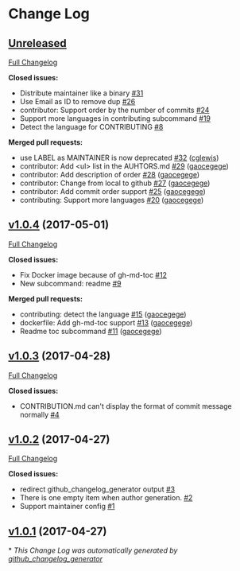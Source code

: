 # Change Log

## [Unreleased](https://github.com/gaocegege/maintainer/tree/HEAD)

[Full Changelog](https://github.com/gaocegege/maintainer/compare/v1.0.4...HEAD)

**Closed issues:**

- Distribute maintainer like a binary [\#31](https://github.com/gaocegege/maintainer/issues/31)
- Use Email as ID to remove dup [\#26](https://github.com/gaocegege/maintainer/issues/26)
- contributor: Support order by the number of commits [\#24](https://github.com/gaocegege/maintainer/issues/24)
- Support more languages in contributing subcommand [\#19](https://github.com/gaocegege/maintainer/issues/19)
- Detect the language for CONTRIBUTING [\#8](https://github.com/gaocegege/maintainer/issues/8)

**Merged pull requests:**

- use LABEL as MAINTAINER is now deprecated [\#32](https://github.com/gaocegege/maintainer/pull/32) ([cglewis](https://github.com/cglewis))
- contributor: Add \<ul\> list in the AUHTORS.md [\#29](https://github.com/gaocegege/maintainer/pull/29) ([gaocegege](https://github.com/gaocegege))
- contributor: Add description of order [\#28](https://github.com/gaocegege/maintainer/pull/28) ([gaocegege](https://github.com/gaocegege))
- contributor: Change from local to github [\#27](https://github.com/gaocegege/maintainer/pull/27) ([gaocegege](https://github.com/gaocegege))
- contributor: Add commit order support [\#25](https://github.com/gaocegege/maintainer/pull/25) ([gaocegege](https://github.com/gaocegege))
- contributing: Support more languages [\#20](https://github.com/gaocegege/maintainer/pull/20) ([gaocegege](https://github.com/gaocegege))

## [v1.0.4](https://github.com/gaocegege/maintainer/tree/v1.0.4) (2017-05-01)
[Full Changelog](https://github.com/gaocegege/maintainer/compare/v1.0.3...v1.0.4)

**Closed issues:**

- Fix Docker image because of gh-md-toc [\#12](https://github.com/gaocegege/maintainer/issues/12)
- New subcommand: readme [\#9](https://github.com/gaocegege/maintainer/issues/9)

**Merged pull requests:**

- contributing: detect the language [\#15](https://github.com/gaocegege/maintainer/pull/15) ([gaocegege](https://github.com/gaocegege))
- dockerfile: Add gh-md-toc support [\#13](https://github.com/gaocegege/maintainer/pull/13) ([gaocegege](https://github.com/gaocegege))
- Readme toc subcommand [\#11](https://github.com/gaocegege/maintainer/pull/11) ([gaocegege](https://github.com/gaocegege))

## [v1.0.3](https://github.com/gaocegege/maintainer/tree/v1.0.3) (2017-04-28)
[Full Changelog](https://github.com/gaocegege/maintainer/compare/v1.0.2...v1.0.3)

**Closed issues:**

- CONTRIBUTION.md can't display the format of commit message normally [\#4](https://github.com/gaocegege/maintainer/issues/4)

## [v1.0.2](https://github.com/gaocegege/maintainer/tree/v1.0.2) (2017-04-27)
[Full Changelog](https://github.com/gaocegege/maintainer/compare/v1.0.1...v1.0.2)

**Closed issues:**

- redirect github\_changelog\_generator output [\#3](https://github.com/gaocegege/maintainer/issues/3)
- There is one empty item when author generation. [\#2](https://github.com/gaocegege/maintainer/issues/2)
- Support maintainer config [\#1](https://github.com/gaocegege/maintainer/issues/1)

## [v1.0.1](https://github.com/gaocegege/maintainer/tree/v1.0.1) (2017-04-27)


\* *This Change Log was automatically generated by [github_changelog_generator](https://github.com/skywinder/Github-Changelog-Generator)*